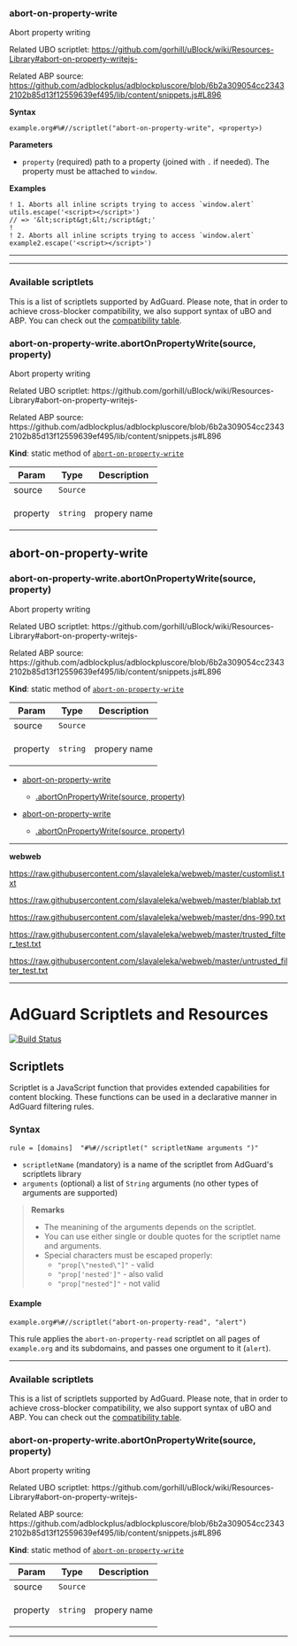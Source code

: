 ### <a id="abort-on-property-write"></a> abort-on-property-write  

Abort property writing

Related UBO scriptlet:
https://github.com/gorhill/uBlock/wiki/Resources-Library#abort-on-property-writejs-

Related ABP source:
https://github.com/adblockplus/adblockpluscore/blob/6b2a309054cc23432102b85d13f12559639ef495/lib/content/snippets.js#L896

**Syntax**
```
example.org#%#//scriptlet("abort-on-property-write", <property>)
```

**Parameters**
- `property` (required) path to a property (joined with `.` if needed). The property must be attached to `window`.

**Examples**
```
! 1. Aborts all inline scripts trying to access `window.alert`
utils.escape('<script></script>')
// => '&lt;script&gt;&lt;/script&gt;'
!
! 2. Aborts all inline scripts trying to access `window.alert`
example2.escape('<script></script>')
```
* * *
      
     
* * *

### Available scriptlets

This is a list of scriptlets supported by AdGuard. Please note, that in order to achieve cross-blocker compatibility, we also support syntax of uBO and ABP. You can check out the [compatibility table](./wiki/compatibility-table.md).

<a name="module_abort-on-property-write.abortOnPropertyWrite"></a>

### abort-on-property-write.abortOnPropertyWrite(source, property)
<p>Abort property writing</p>
<p>Related UBO scriptlet:
https://github.com/gorhill/uBlock/wiki/Resources-Library#abort-on-property-writejs-</p>
<p>Related ABP source:
https://github.com/adblockplus/adblockpluscore/blob/6b2a309054cc23432102b85d13f12559639ef495/lib/content/snippets.js#L896</p>

**Kind**: static method of [<code>abort-on-property-write</code>](#module_abort-on-property-write)  

| Param | Type | Description |
| --- | --- | --- |
| source | <code>Source</code> |  |
| property | <code>string</code> | <p>propery name</p> |

<a name="module_abort-on-property-write"></a>

## abort-on-property-write
<a name="module_abort-on-property-write.abortOnPropertyWrite"></a>

### abort-on-property-write.abortOnPropertyWrite(source, property)
<p>Abort property writing</p>
<p>Related UBO scriptlet:
https://github.com/gorhill/uBlock/wiki/Resources-Library#abort-on-property-writejs-</p>
<p>Related ABP source:
https://github.com/adblockplus/adblockpluscore/blob/6b2a309054cc23432102b85d13f12559639ef495/lib/content/snippets.js#L896</p>

**Kind**: static method of [<code>abort-on-property-write</code>](#module_abort-on-property-write)  

| Param | Type | Description |
| --- | --- | --- |
| source | <code>Source</code> |  |
| property | <code>string</code> | <p>propery name</p> |


* [abort-on-property-write](#module_abort-on-property-write)
    * [.abortOnPropertyWrite(source, property)](#module_abort-on-property-write.abortOnPropertyWrite)

* [abort-on-property-write](#module_abort-on-property-write)
    * [.abortOnPropertyWrite(source, property)](#module_abort-on-property-write.abortOnPropertyWrite)

* * *


**webweb**

https://raw.githubusercontent.com/slavaleleka/webweb/master/customlist.txt

https://raw.githubusercontent.com/slavaleleka/webweb/master/blablab.txt

https://raw.githubusercontent.com/slavaleleka/webweb/master/dns-990.txt

https://raw.githubusercontent.com/slavaleleka/webweb/master/trusted_filter_test.txt

https://raw.githubusercontent.com/slavaleleka/webweb/master/untrusted_filter_test.txt

* * *

# AdGuard Scriptlets and Resources
[![Build Status](https://travis-ci.org/AdguardTeam/Scriptlets.svg?branch=master)](https://travis-ci.org/AdguardTeam/Scriptlets)

## Scriptlets
Scriptlet is a JavaScript function that provides extended capabilities for content blocking. These functions can be used in a declarative manner in AdGuard filtering rules.

### Syntax
```
rule = [domains]  "#%#//scriptlet(" scriptletName arguments ")"
```

* `scriptletName` (mandatory) is a name of the scriptlet from AdGuard's scriptlets library
* `arguments` (optional) a list of `String` arguments (no other types of arguments are supported)

> **Remarks**
> * The meanining of the arguments depends on the scriptlet.
> * You can use either single or double quotes for the scriptlet name and arguments.
> * Special characters must be escaped properly:
>     * `"prop[\"nested\"]"` - valid
>     * `"prop['nested']"` - also valid
>     * `"prop["nested"]"` - not valid

#### Example
```
example.org#%#//scriptlet("abort-on-property-read", "alert")
```

This rule applies the `abort-on-property-read` scriptlet on all pages of `example.org` and its subdomains, and passes one orgument to it (`alert`).

* * *

### Available scriptlets

This is a list of scriptlets supported by AdGuard. Please note, that in order to achieve cross-blocker compatibility, we also support syntax of uBO and ABP. You can check out the [compatibility table](./wiki/compatibility-table.md).

<a name="module_abort-on-property-write.abortOnPropertyWrite"></a>

### abort-on-property-write.abortOnPropertyWrite(source, property)
<p>Abort property writing</p>
<p>Related UBO scriptlet:
https://github.com/gorhill/uBlock/wiki/Resources-Library#abort-on-property-writejs-</p>
<p>Related ABP source:
https://github.com/adblockplus/adblockpluscore/blob/6b2a309054cc23432102b85d13f12559639ef495/lib/content/snippets.js#L896</p>

**Kind**: static method of [<code>abort-on-property-write</code>](#module_abort-on-property-write)  

| Param | Type | Description |
| --- | --- | --- |
| source | <code>Source</code> |  |
| property | <code>string</code> | <p>propery name</p> |


* * *

